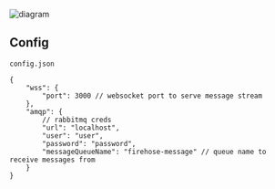![diagram](https://github.com/2547techno/firehose-node/assets/109011672/f5a4b51d-86ac-42e6-9ca0-a5ad460805f4)

## Config

`config.json`

```jsonc
{
    "wss": {
        "port": 3000 // websocket port to serve message stream
    },
    "amqp": {
        // rabbitmq creds
        "url": "localhost",
        "user": "user",
        "password": "password",
        "messageQueueName": "firehose-message" // queue name to receive messages from
    }
}
```
